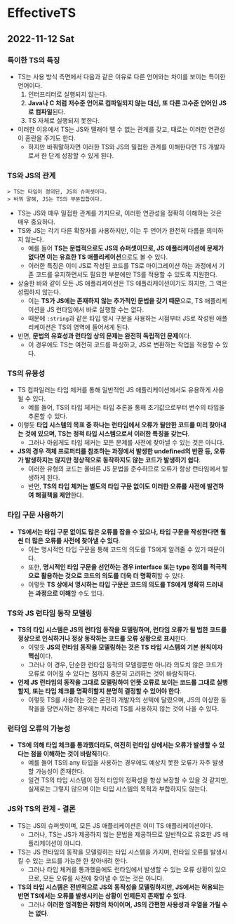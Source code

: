 # EffectiveTS
## 2022-11-12 Sat

### 특이한 TS의 특징
* TS는 사용 방식 측면에서 다음과 같은 이유로 다른 언어와는 차이를 보이는 특이한 언어이다.
    1. 인터프리터로 실행되지 않는다.
    2. **Java나 C 처럼 저수준 언어로 컴파일되지 않는 대신, 또 다른 고수준 언어인 JS로 컴파일**된다.
    3. TS 자체로 실행되지 못한다.
* 이러한 이유에서 TS는 JS와 뗄래야 뗄 수 없는 관계를 갖고, 때로는 이러한 연관성이 혼란을 주기도 한다.
    * 하지만 바꿔말하자면 이러한 TS와 JS의 밀접한 관계를 이해한다면 TS 개발자로서 한 단계 성장할 수 있게 된다.

### TS와 JS의 관계
```
> TS는 타입이 정의된, JS의 슈퍼셋이다.
> 바꿔 말해, JS는 TS의 부분집합이다.
```
* TS는 JS와 매우 밀접한 관계를 가지므로, 이러한 연관성을 정확히 이해하는 것은 매우 중요하다.
* TS와 JS는 각기 다른 확장자를 사용하지만, 이는 두 언어가 완전히 다름을 의미하지 않는다.
    * 예를 들어 **TS는 문법적으로도 JS의 슈퍼셋이므로, JS 애플리케이션에 문제가 없다면 이는 유효한 TS 애플리케이션**으로도 볼 수 있다.
    * 이러한 특징은 이미 JS로 작성된 코드를 TS로 마이그레이션 하는 과정에서 기존 코드를 유지하면서도 필요한 부분에만 TS를 적용할 수 있도록 지원한다.
* 상술한 바와 같이 모든 JS 애플리케이션은 TS 애플리케이션이기도 하지만, 그 역은 성립하지 않는다.
    * 이는 **TS가 JS에는 존재하지 않는 추가적인 문법을 갖기 때문**으로, TS 애플리케이션을 JS 런타임에서 바로 실행할 수는 없다.
    * 때문에 `:string`과 같은 타입 명시 구문을 사용하는 시점부터 JS로 작성된 애플리케이션은 TS의 영역에 들어서게 된다.
* 반면, **문법의 유효성과 런타임 상의 문제는 완전히 독립적인 문제**이다.
    * 이 경우에도 TS는 여전히 코드를 파싱하고, JS로 변환하는 작업을 적용할 수 있다.

### TS의 유용성
* TS 컴파일러는 타입 체커를 통해 일반적인 JS 애플리케이션에서도 유용하게 사용될 수 있다.
    * 예를 들어, TS의 타입 체커는 타입 추론을 통해 초기값으로부터 변수의 타입을 추론할 수 있다.
* 이렇듯 **타입 시스템의 목표 중 하나는 런타임에서 오류가 될만한 코드를 미리 찾아내는 것에 있으며, TS는 정적 타입 시스템으로서 이러한 특징을 갖는다**.
    * 그러나 아쉽게도 타입 체커는 모든 문제를 사전에 찾아낼 수 있는 것은 아니다.
* **JS의 경우 객체 프로퍼티를 참조하는 과정에서 발생한 undefined의 반환 등, 오류가 발생하지는 않지만 정상적으로 동작하지도 않는 코드가 발생하기 쉽다**.
    * 이러한 유형의 코드는 올바른 JS 문법을 준수하므로 오류가 항상 런타임에서 발생하게 된다.
    * 반면, **TS의 타입 체커는 별도의 타입 구문 없이도 이러한 오류를 사전에 발견하여 해결책을 제안**한다.

### 타입 구문 사용하기
* **TS에서는 타입 구문 없이도 많은 오류를 잡을 수 있으나, 타입 구문을 작성한다면 훨씬 더 많은 오류를 사전에 찾아낼 수 있다**.
    * 이는 명시적인 타입 구문을 통해 코드의 의도를 TS에게 알려줄 수 있기 때문이다.
    * 또한, **명시적인 타입 구문을 선언하는 경우 interface 또는 type 정의를 적극적으로 활용하는 것으로 코드의 의도를 더욱 더 명확히**할 수 있다.
    * 이렇듯 **TS 상에서 명시하는 타입 구문은 코드의 의도를 TS에게 명확히 드러내는 과정으로 이해**할 수도 있다.

### TS와 JS 런타임 동작 모델링
* **TS의 타입 시스템은 JS의 런타임 동작을 모델링하며, 런타임 오류가 될 법한 코드를 정상으로 인식하거나 정상 동작하는 코드를 오류 상황으로 표시**한다.
    * 이렇듯 **JS의 런타임 동작을 모델링하는 것은 TS 타입 시스템의 기본 원칙이자 핵심**이다.
    * 그러나 이 경우, 단순한 런타임 동작의 모델링뿐만 아니라 의도치 않은 코드가 오류로 이어질 수 있다는 점까지 충분히 고려하는 것이 바람직하다.
* **언제 JS 런타임의 동작을 그대로 모델링하여 언뜻 오류로 보이는 코드를 그대로 실행할지, 또는 타입 체크를 명확히할지 분명히 결정할 수 있어야 한다**.
    * 이렇듯 TS를 사용하는 것은 온전히 개발자의 선택에 달렸으며, JS의 이상한 동작을을 당연시하는 경우에는 차라리 TS를 사용하지 않는 것이 나을 수 있다.

### 런타임 오류의 가능성
* **TS에 의해 타입 체크를 통과했더라도, 여전히 런타임 상에서는 오류가 발생할 수 있다는 점을 이해하는 것이 바람직**하다.
    * 예를 들어 TS의 any 타입을 사용하는 경우에도 예상치 못한 오류가 자주 발생할 가능성이 존재한다.
    * 일견 TS의 타입 시스템이 정적 타입의 정확성을 항상 보장할 수 있을 것 같지만, 실제로는 그렇지 않으며 이는 타입 시스템의 목적과 부합하지도 않는다.

### JS와 TS의 관계 - 결론
* TS는 JS의 슈퍼셋이며, 모든 JS 애플리케이션은 이미 TS 애플리케이션이다.
    * 그러나, TS는 JS가 제공하지 않는 문법을 제공하므로 일반적으로 유효한 JS 애플리케이션이 아니다.
* TS는 JS 런타임의 동작을 모델링하는 타입 시스템을 가지며, 런타임 오류를 발생시킬 수 있는 코드를 가능한 한 찾아내려 한다.
    * 그러나 타입 체커를 통과했음에도 런타임에서 발생할 수 있는 오류 상황이 있으므로, 모든 오류를 사전에 찾아낼 수 있는 것은 아니다.
* **TS의 타입 시스템은 전반적으로 JS의 동작성을 모델링하지만, JS에서는 허용되는 반면 TS에서는 오류를 발생시키는 상황이 언제든지 존재할 수 있다**.
    * 그러나 **이러한 엄격함은 취향의 차이이며, JS의 간편한 사용성과 우열을 가릴 수는 없다**.